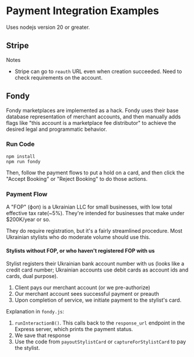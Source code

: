 # Payment Integration Examples
Uses nodejs version 20 or greater.

## Stripe
Notes
* Stripe can go to `reauth` URL even when creation succeeded. Need to
  check requirements on the account.

## Fondy
Fondy marketplaces are implemented as a hack. Fondy uses their base
database representation of merchant accounts, and then manually adds
flags like "this account is a marketplace fee distributor" to achieve
the desired legal and programmatic behavior.

### Run Code
```
npm install
npm run fondy
```
Then, follow the payment flows to put a hold on a card, and then click
the "Accept Booking" or "Reject Booking" to do those actions.

### Payment Flow
A "FOP" (фоп) is a Ukrainian LLC for small businesses, with low total
effective tax rate(~5%).  They're intended for businesses that make under $200K/year or
so.

They do require registration, but it's a fairly streamlined procedure.
Most Ukrainian stylists who do moderate volume should use this.

#### Stylists without FOP, or who haven't registered FOP with us
Stylist registers their Ukrainian bank account number with us (looks
like a credit card number; Ukrainian accounts use debit cards as account
ids and cards, dual purpose).
1. Client pays our merchant account (or we pre-authorize)
2. Our merchant account sees successful payment or preauth
3. Upon completion of service, we initiate payment to the stylist's
   card.

Explanation in `fondy.js`:
1. `runInteractionB()`. This calls back to the `response_url` endpoint
   in the Express server, which prints the payment status.
2. We save that response
3. Use the code from `payoutStylistCard` or `captureForStylistCard` to
   pay the stylist.
